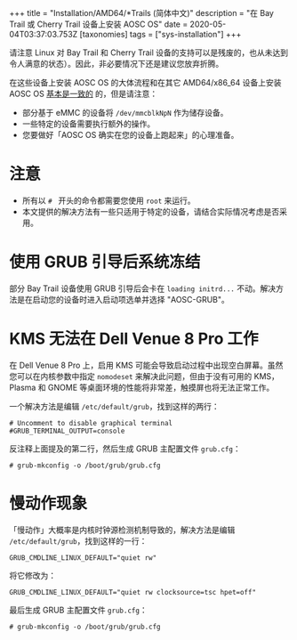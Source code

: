 +++
title = "Installation/AMD64/*Trails (简体中文)"
description = "在 Bay Trail 或 Cherry Trail 设备上安装 AOSC OS"
date = 2020-05-04T03:37:03.753Z
[taxonomies]
tags = ["sys-installation"]
+++

请注意 Linux 对 Bay Trail 和 Cherry Trail 设备的支持可以是残废的，也从未达到令人满意的状态）。因此，非必要情况下还是建议您放弃折腾。

在这些设备上安装 AOSC OS 的大体流程和在其它 AMD64/x86_64 设备上安装 AOSC OS [基本是一致的](@/aosc-os/installation/amd64.zh.md) 的，但是请注意：

- 部分基于 eMMC 的设备将 `/dev/mmcblkNpN` 作为储存设备。
- 一些特定的设备需要执行额外的操作。
- 您要做好「AOSC OS 确实在您的设备上跑起来」的心理准备。

# 注意

- 所有以 `# ` 开头的命令都需要您使用 `root` 来运行。
- 本文提供的解决方法有一些只适用于特定的设备，请结合实际情况考虑是否采用。

# 使用 GRUB 引导后系统冻结

部分 Bay Trail 设备使用 GRUB 引导后会卡在 `loading initrd...` 不动。解决方法是在启动您的设备时进入启动项选单并选择 "AOSC-GRUB"。

# KMS 无法在 Dell Venue 8 Pro 工作

在 Dell Venue 8 Pro 上，启用 KMS 可能会导致启动过程中出现空白屏幕。虽然您可以在内核参数中指定 `nomodeset` 来解决此问题，但由于没有可用的 KMS，Plasma 和 GNOME 等桌面环境的性能将非常差，触摸屏也将无法正常工作。

一个解决方法是编辑 `/etc/default/grub`，找到这样的两行：

```
# Uncomment to disable graphical terminal
#GRUB_TERMINAL_OUTPUT=console
```

反注释上面提及的第二行，然后生成 GRUB 主配置文件 `grub.cfg`：

```
# grub-mkconfig -o /boot/grub/grub.cfg
```

# 慢动作现象

「慢动作」大概率是内核时钟源检测机制导致的，解决方法是编辑 `/etc/default/grub`，找到这样的一行：

```
GRUB_CMDLINE_LINUX_DEFAULT="quiet rw"
```

将它修改为：

```
GRUB_CMDLINE_LINUX_DEFAULT="quiet rw clocksource=tsc hpet=off"
```

最后生成 GRUB 主配置文件 `grub.cfg`：

```
# grub-mkconfig -o /boot/grub/grub.cfg
```
